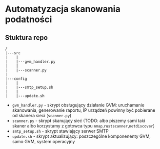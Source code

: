 # Automatyzacja skanowania podatności

## Stuktura repo

```
/
|---src
|    |
|    |---gvm_handler.py
|    |
|    |---scanner.py
|    
|---config
|    |
|    |---smtp_setup.sh
|    |
|    |---update.sh    
```

* `gvm_handler.py` - skrypt obsługujący działanie GVM: uruchamanie skanowania, generowanie raportu, IP urządzeń powinny być pobierane od skanera sieci (`scanner.py`)
* `scanner.py` - skrypt skanujący sieć (TODO: albo piszemy sami taki skaner albo korzystamy z gotowca typu `nmap`,`rustscanner`,`netdiscover`)
* `smtp_setup.sh` - skrypt stawiający serwer SMTP
* `update.sh` - skrypt aktualizujący: poszczególne komponenenty GVM, samo GVM, system operacyjny






